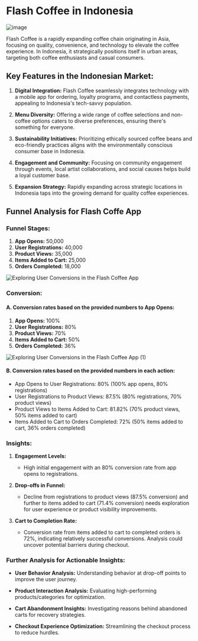# Flash Coffee in Indonesia

![image](https://github.com/ikhsannur1996/Product-Analytics/assets/32507742/6ebbfe91-380d-4595-a3ea-767ed872c83b)

Flash Coffee is a rapidly expanding coffee chain originating in Asia, focusing on quality, convenience, and technology to elevate the coffee experience. In Indonesia, it strategically positions itself in urban areas, targeting both coffee enthusiasts and casual consumers.

## Key Features in the Indonesian Market:

1. **Digital Integration:** Flash Coffee seamlessly integrates technology with a mobile app for ordering, loyalty programs, and contactless payments, appealing to Indonesia's tech-savvy population.

2. **Menu Diversity:** Offering a wide range of coffee selections and non-coffee options caters to diverse preferences, ensuring there's something for everyone.

3. **Sustainability Initiatives:** Prioritizing ethically sourced coffee beans and eco-friendly practices aligns with the environmentally conscious consumer base in Indonesia.

4. **Engagement and Community:** Focusing on community engagement through events, local artist collaborations, and social causes helps build a loyal customer base.

5. **Expansion Strategy:** Rapidly expanding across strategic locations in Indonesia taps into the growing demand for quality coffee experiences.

## Funnel Analysis for Flash Coffe App

### Funnel Stages:

1. **App Opens:** 50,000
2. **User Registrations:** 40,000
3. **Product Views:** 35,000
4. **Items Added to Cart:** 25,000
5. **Orders Completed:** 18,000

![Exploring User Conversions in the Flash Coffee App](https://github.com/ikhsannur1996/Product-Analytics/assets/32507742/7197700a-802a-494b-9bf6-12f81b46b184)

### Conversion:
#### A. Conversion rates based on the provided numbers to App Opens:
1. **App Opens:** 100%
2. **User Registrations:** 80%
3. **Product Views:** 70%
4. **Items Added to Cart:** 50%
5. **Orders Completed:** 36%

![Exploring User Conversions in the Flash Coffee App (1)](https://github.com/ikhsannur1996/Product-Analytics/assets/32507742/28968bec-ddcf-4815-a7e3-e18dfb7ca8ca)

#### B. Conversion rates based on the provided numbers in each action:
- App Opens to User Registrations: 80% (100% app opens, 80% registrations)
- User Registrations to Product Views: 87.5% (80% registrations, 70% product views)
- Product Views to Items Added to Cart: 81.82% (70% product views, 50% items added to cart)
- Items Added to Cart to Orders Completed: 72% (50% items added to cart, 36% orders completed)

### Insights:

1. **Engagement Levels:**
   - High initial engagement with an 80% conversion rate from app opens to registrations.

2. **Drop-offs in Funnel:**
   - Decline from registrations to product views (87.5% conversion) and further to items added to cart (71.4% conversion) needs exploration for user experience or product visibility improvements.

3. **Cart to Completion Rate:**
   - Conversion rate from items added to cart to completed orders is 72%, indicating relatively successful conversions. Analysis could uncover potential barriers during checkout.

### Further Analysis for Actionable Insights:

- **User Behavior Analysis:** Understanding behavior at drop-off points to improve the user journey.
  
- **Product Interaction Analysis:** Evaluating high-performing products/categories for optimization.
  
- **Cart Abandonment Insights:** Investigating reasons behind abandoned carts for recovery strategies.
  
- **Checkout Experience Optimization:** Streamlining the checkout process to reduce hurdles.
